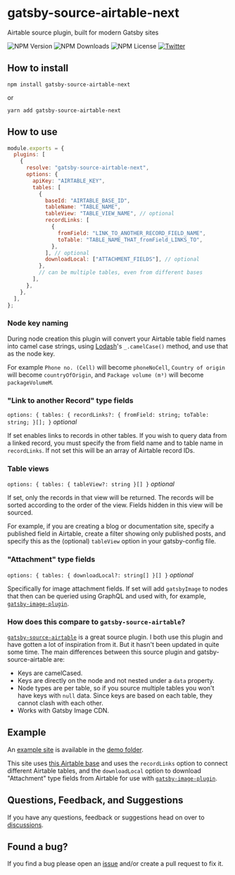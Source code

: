 # gatsby-source-airtable-next

Airtable source plugin, built for modern Gatsby sites

![NPM Version](https://img.shields.io/npm/v/gatsby-source-airtable-next)
![NPM Downloads](https://img.shields.io/npm/dw/gatsby-source-airtable-next)
![NPM License](https://img.shields.io/npm/l/gatsby-source-airtable-next)
[![Twitter](https://img.shields.io/twitter/follow/davidpaulsson.svg?style=social&label=@davidpaulsson)](https://twitter.com/davidpaulsson)

## How to install

`npm install gatsby-source-airtable-next`

or

`yarn add gatsby-source-airtable-next`

## How to use

```js
module.exports = {
  plugins: [
    {
      resolve: "gatsby-source-airtable-next",
      options: {
        apiKey: "AIRTABLE_KEY",
        tables: [
          {
            baseId: "AIRTABLE_BASE_ID",
            tableName: "TABLE_NAME",
            tableView: "TABLE_VIEW_NAME", // optional
            recordLinks: [
              {
                fromField: "LINK_TO_ANOTHER_RECORD_FIELD_NAME",
                toTable: "TABLE_NAME_THAT_fromField_LINKS_TO",
              },
            ], // optional
            downloadLocal: ["ATTACHMENT_FIELDS"], // optional
          },
          // can be multiple tables, even from different bases
        ],
      },
    },
  ],
};
```

### Node key naming

During node creation this plugin will convert your Airtable table field names into camel case strings, using [Lodash](https://lodash.com/)'s `_.camelCase()` method, and use that as the node key.

For example `Phone no. (Cell)` will become `phoneNoCell`, `Country of origin` will become `countryOfOrigin`, and `Package volume (m³)` will become `packageVolumeM`.

### "Link to another Record" type fields

`options: { tables: { recordLinks?: { fromField: string; toTable: string; }[]; }` _optional_

If set enables links to records in other tables. If you wish to query data from a linked record, you must specify the from field name and to table name in `recordLinks`. If not set this will be an array of Airtable record IDs.

### Table views

`options: { tables: { tableView?: string }[] }` _optional_

If set, only the records in that view will be returned. The records will be sorted according to the order of the view. Fields hidden in this view will be sourced.

For example, if you are creating a blog or documentation site, specify a published field in Airtable, create a filter showing only published posts, and specify this as the (optional) `tableView` option in your gatsby-config file.

### "Attachment" type fields

`options: { tables: { downloadLocal?: string[] }[] }` _optional_

Specifically for image attachment fields. If set will add `gatsbyImage` to nodes that then can be queried using GraphQL and used with, for example, [`gatsby-image-plugin`](https://www.gatsbyjs.com/plugins/gatsby-plugin-image/).

### How does this compare to `gatsby-source-airtable`?

[`gatsby-source-airtable`](https://github.com/jbolda/gatsby-source-airtable) is a great source plugin. I both use this plugin and have gotten a lot of inspiration from it. But it hasn't been updated in quite some time. The main differences between this source plugin and gatsby-source-airtable are:

- Keys are camelCased.
- Keys are directly on the node and not nested under a `data` property.
- Node types are per table, so if you source multiple tables you won't have keys with `null` data. Since keys are based on each table, they cannot clash with each other.
- Works with Gatsby Image CDN.

## Example

An [example site](https://gatsbysourceairtablenext.gatsbyjs.io/) is available in the [demo folder](https://github.com/davidpaulsson/gatsby-source-airtable-next/tree/main/demo).

This site uses [this Airtable base](https://airtable.com/shryTi3YWlgndB88I) and uses the `recordLinks` option to connect different Airtable tables, and the `downloadLocal` option to download "Attachment" type fields from Airtable for use with [`gatsby-image-plugin`](https://www.gatsbyjs.com/plugins/gatsby-plugin-image/).

## Questions, Feedback, and Suggestions

If you have any questions, feedback or suggestions head on over to [discussions](https://github.com/davidpaulsson/gatsby-source-airtable-next/discussions).

## Found a bug?

If you find a bug please open an [issue](https://github.com/davidpaulsson/gatsby-source-airtable-next/issues) and/or create a pull request to fix it.
